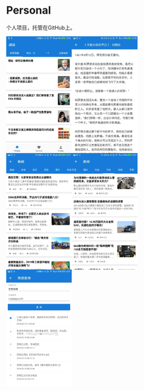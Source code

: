 # Personal

个人项目，托管在GitHub上。

<img src="https://github.com/lcgao/Personal/blob/master/captures/zhihu.jpg" width = "35%" height = "35%" div align=left /><img src="https://github.com/lcgao/Personal/blob/master/captures/reading.jpg" width = "35%" height = "35%" div align=left /> 
</br>


<img src="https://github.com/lcgao/Personal/blob/master/captures/hot-news.jpg" width = "35%" height = "35%" div align=left /><img src="https://github.com/lcgao/Personal/blob/master/captures/car-news.jpg" width = "35%" height = "35%" div align=left /> 
</br>


<img src="https://github.com/lcgao/Personal/blob/master/captures/express.png" width = "35%" height = "35%" div align=left />
